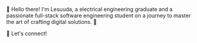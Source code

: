 👋 Hello there! I'm Lesuuda, a electrical engineering graduate and a passionate full-stack software engineering student on a journey to master the art of crafting digital solutions. 🚀


🔗 Let's connect! 
